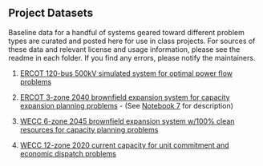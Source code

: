 Project Datasets
-

Baseline data for a handful of systems geared toward different problem types are curated and posted here for use in class projects. For sources of these data and relevant license and usage information, please see the readme in each folder. If you find any errors, please notify the maintainers.

1. [ERCOT 120-bus 500kV simulated system for optimal power flow problems](ercot_500kV/)

2. [ERCOT 3-zone 2040 brownfield expansion system for capacity expansion planning problems](ercot_brownfield_expansion) - (See [Notebook 7](Notebooks/07-Complex-Capacity-Expansion.ipynb) for description)

3. [WECC 6-zone 2045 brownfield expansion system w/100% clean resources for capacity planning problems](wecc_2045_all_clean_expansion)

4. [WECC 12-zone 2020 current capacity for unit commitment and economic dispatch problems](wecc_2045_all_clean_expansion)